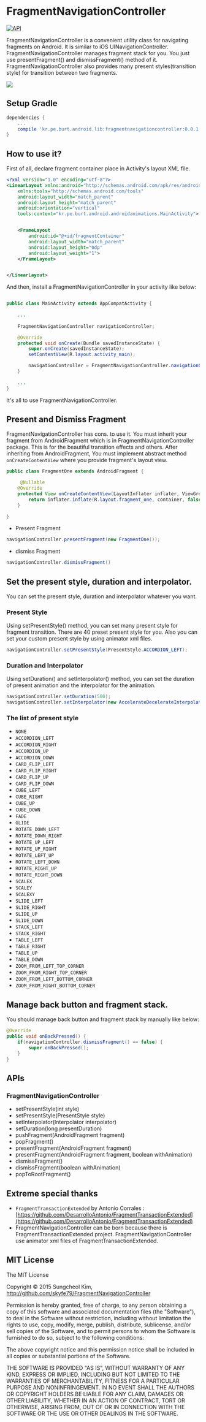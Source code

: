 # FragmentNavigationController

[![API](https://img.shields.io/badge/API-13%2B-brightgreen.svg?style=flat)](https://android-arsenal.com/api?level=13)


FragmentNavigationController is a convenient utility class for navigating fragments on Android. It is similar to iOS UINavigationController. FragmentNavigationController manages fragment stack for you. You just use presentFragment() and dismissFragment() method of it. FragmentNavigationController also provides many present styles(transition style) for transition between two fragments.

![](art/FragmentNavigationController.gif)

## Setup Gradle

```groovy
dependencies {
    ...
    compile 'kr.pe.burt.android.lib:fragmentnavigationcontroller:0.0.1'
}
```

## How to use it?

First of all, declare fragment container place in Activity's layout XML file.

```xml
<?xml version="1.0" encoding="utf-8"?>
<LinearLayout xmlns:android="http://schemas.android.com/apk/res/android"
    xmlns:tools="http://schemas.android.com/tools"
    android:layout_width="match_parent"
    android:layout_height="match_parent"
    android:orientation="vertical"
    tools:context="kr.pe.burt.android.androidanimations.MainActivity">


    <FrameLayout
        android:id="@+id/fragmentContainer"
        android:layout_width="match_parent"
        android:layout_height="0dp"
        android:layout_weight="1">
    </FrameLayout>


</LinearLayout>
```

And then, install a FragmentNavigationController in your activity like below:

```java

public class MainActivity extends AppCompatActivity {
	
	...
	
	FragmentNavigationController navigationController;

    @Override
    protected void onCreate(Bundle savedInstanceState) {
        super.onCreate(savedInstanceState);
        setContentView(R.layout.activity_main);

        navigationController = FragmentNavigationController.navigationController(this, R.id.fragmentContainer);
    }
    
    ...
}
```

It's all to use FragmentNavigationController.

## Present and Dismiss Fragment

FragmentNavigationController has cons. to use it. You must inherit your fragment from AndroidFragment which is in FragmentNavigationController package. This is for the beautiful transition effects and others. After inheriting from AndroidFragment, You must implement abstract method `onCreateContentView` where you provide fragment's layout view.

```java
public class FragmentOne extends AndroidFragment {

	 @Nullable
    @Override
    protected View onCreateContentView(LayoutInflater inflater, ViewGroup container, Bundle savedInstanceState) {
        return inflater.inflate(R.layout.fragment_one, container, false);
    }
    
}
```

* Present Fragment

```java
navigationController.presentFragment(new FragmentOne());
```

* dismiss Fragment

```java
navigationController.dismissFragment()
```

## Set the present style, duration and interpolator.

You can set the present style, duration and interpolator whatever you want. 

### Present Style

Using setPresentStyle() method, you can set many present style for fragment transition. There are 40 preset present style for you. Also you can set your custom present style by using animator xml files.

```java
navigationController.setPresentStyle(PresentStyle.ACCORDION_LEFT);
```

### Duration and Interpolator

Using setDuration() and setInterpolator() method, you can set the duration of present animation and the interpolator for the animation. 

```java
navigationController.setDuration(500);
navigationController.setInterpolator(new AccelerateDecelerateInterpolator());
```

### The list of present style

* `NONE`
* `ACCORDION_LEFT`
* `ACCORDION_RIGHT`
* `ACCORDION_UP`
* `ACCORDION_DOWN`
* `CARD_FLIP_LEFT`
* `CARD_FLIP_RIGHT`
* `CARD_FLIP_UP`
* `CARD_FLIP_DOWN`
* `CUBE_LEFT`
* `CUBE_RIGHT`
* `CUBE_UP`
* `CUBE_DOWN`
* `FADE`
* `GLIDE`
* `ROTATE_DOWN_LEFT`
* `ROTATE_DOWN_RIGHT`
* `ROTATE_UP_LEFT`
* `ROTATE_UP_RIGHT`
* `ROTATE_LEFT_UP`
* `ROTATE_LEFT_DOWN`
* `ROTATE_RIGHT_UP`
* `ROTATE_RIGHT_DOWN`
* `SCALEX`
* `SCALEY`
* `SCALEXY`
* `SLIDE_LEFT`
* `SLIDE_RIGHT`
* `SLIDE_UP`
* `SLIDE_DOWN`
* `STACK_LEFT`
* `STACK_RIGHT`
* `TABLE_LEFT`
* `TABLE_RIGHT`
* `TABLE_UP`
* `TABLE_DOWN`
* `ZOOM_FROM_LEFT_TOP_CORNER`
* `ZOOM_FROM_RIGHT_TOP_CORNER`
* `ZOOM_FROM_LEFT_BOTTOM_CORNER`
* `ZOOM_FROM_RIGHT_BOTTOM_CORNER`

## Manage back button and fragment stack.

You should manage back button and fragment stack by manually like below:

```java
@Override
public void onBackPressed() {
    if(navigationController.dismissFragment() == false) {
        super.onBackPressed();
    }
}
```

## APIs

### FragmentNavigationController

* setPresentStyle(int style)
* setPresentStyle(PresentStyle style)
* setInterpolator(Interpolator interpolator)
* setDuration(long presentDuration)
* pushFragment(AndroidFragment fragment)
* popFragment()
* presentFragment(AndroidFragment fragment)
* presentFragment(AndroidFragment fragment, boolean withAnimation)
* dismissFragment()
* dismissFragment(boolean withAnimation)
* popToRootFragment()

## Extreme special thanks

* `FragmentTransactionExtended` by Antonio Corrales : [https://github.com/DesarrolloAntonio/FragmentTransactionExtended](https://github.com/DesarrolloAntonio/FragmentTransactionExtended)
 * FragmentNavigationController can be born because there is FragmentTransactionExtended project. FragmentNavigationController use animator xml files of FragmentTransactionExtended.

## MIT License

The MIT License

Copyright © 2015 Sungcheol Kim, http://github.com/skyfe79/FragmentNavigationController

Permission is hereby granted, free of charge, to any person obtaining a copy
of this software and associated documentation files (the "Software"), to deal
in the Software without restriction, including without limitation the rights
to use, copy, modify, merge, publish, distribute, sublicense, and/or sell
copies of the Software, and to permit persons to whom the Software is
furnished to do so, subject to the following conditions:

The above copyright notice and this permission notice shall be included in
all copies or substantial portions of the Software.

THE SOFTWARE IS PROVIDED "AS IS", WITHOUT WARRANTY OF ANY KIND, EXPRESS OR
IMPLIED, INCLUDING BUT NOT LIMITED TO THE WARRANTIES OF MERCHANTABILITY,
FITNESS FOR A PARTICULAR PURPOSE AND NONINFRINGEMENT. IN NO EVENT SHALL THE
AUTHORS OR COPYRIGHT HOLDERS BE LIABLE FOR ANY CLAIM, DAMAGES OR OTHER
LIABILITY, WHETHER IN AN ACTION OF CONTRACT, TORT OR OTHERWISE, ARISING FROM,
OUT OF OR IN CONNECTION WITH THE SOFTWARE OR THE USE OR OTHER DEALINGS IN
THE SOFTWARE.